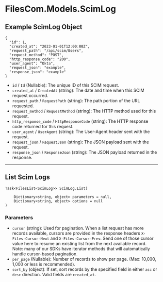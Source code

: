 # FilesCom.Models.ScimLog

## Example ScimLog Object

```
{
  "id": 1,
  "created_at": "2023-01-01T12:00:00Z",
  "request_path": "/api/scim/Users",
  "request_method": "POST",
  "http_response_code": "200",
  "user_agent": "Okta",
  "request_json": "example",
  "response_json": "example"
}
```

* `id` / `Id`  (Nullable<Int64>): The unique ID of this SCIM request.
* `created_at` / `CreatedAt`  (string): The date and time when this SCIM request occurred.
* `request_path` / `RequestPath`  (string): The path portion of the URL requested.
* `request_method` / `RequestMethod`  (string): The HTTP method used for this request.
* `http_response_code` / `HttpResponseCode`  (string): The HTTP response code returned for this request.
* `user_agent` / `UserAgent`  (string): The User-Agent header sent with the request.
* `request_json` / `RequestJson`  (string): The JSON payload sent with the request.
* `response_json` / `ResponseJson`  (string): The JSON payload returned in the response.


---

## List Scim Logs

```
Task<FilesList<ScimLog>> ScimLog.List(
    
    Dictionary<string, object> parameters = null,
    Dictionary<string, object> options = null
)
```

### Parameters

* `cursor` (string): Used for pagination.  When a list request has more records available, cursors are provided in the response headers `X-Files-Cursor-Next` and `X-Files-Cursor-Prev`.  Send one of those cursor value here to resume an existing list from the next available record.  Note: many of our SDKs have iterator methods that will automatically handle cursor-based pagination.
* `per_page` (Nullable<Int64>): Number of records to show per page.  (Max: 10,000, 1,000 or less is recommended).
* `sort_by` (object): If set, sort records by the specified field in either `asc` or `desc` direction. Valid fields are `created_at`.
